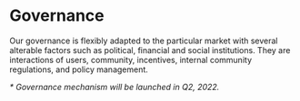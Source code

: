 # Governance

Our governance is flexibly adapted to the particular market with several alterable factors such as political, financial and social institutions. They are interactions of users, community, incentives, internal community regulations, and policy management.

_\* Governance mechanism will be launched in Q2, 2022._
